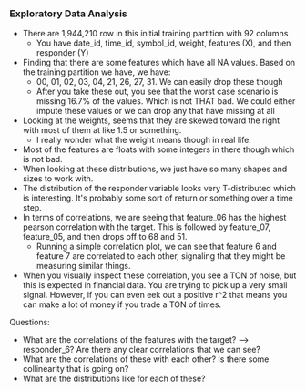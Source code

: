 ### Exploratory Data Analysis 

* There are 1,944,210 row in this initial training partition with 92 columns 
    * You have date_id, time_id, symbol_id, weight, features (X), and then responder (Y)
* Finding that there are some features which have all NA values. Based on the training partition we have, we have: 
    * 00, 01, 02, 03, 04, 21, 26, 27, 31. We can easily drop these though
    * After you take these out, you see that the worst case scenario is missing 16.7% of the values. Which is not THAT bad. We could either impute these values or we can drop any that have missing at all
* Looking at the weights, seems that they are skewed toward the right with most of them at like 1.5 or something. 
    * I really wonder what the weight means though in real life. 
* Most of the features are floats with some integers in there though which is not bad. 
* When looking at these distributions, we just have so many shapes and sizes to work with. 
* The distribution of the responder variable looks very T-distributed which is interesting. It's probably some sort of return or something over a time step. 
* In terms of correlations, we are seeing that feature_06 has the highest pearson correlation with the target. This is followed by feature_07, feature_05, and then drops off to 68 and 51. 
    * Running a simple correlation plot, we can see that feature 6 and feature 7 are correlated to each other, signaling that they might be measuring similar things. 
* When you visually inspect these correlation, you see a TON of noise, but this is expected in financial data. You are trying to pick up a very small signal. However, if you can even eek out a positive r^2 that means you can make a lot of money if you trade a TON of times. 


Questions: 
* What are the correlations of the features with the target? --> responder_6? Are there any clear correlations that we can see? 
* What are the correlations of these with each other? Is there some collinearity that is going on? 
* What are the distributions like for each of these? 